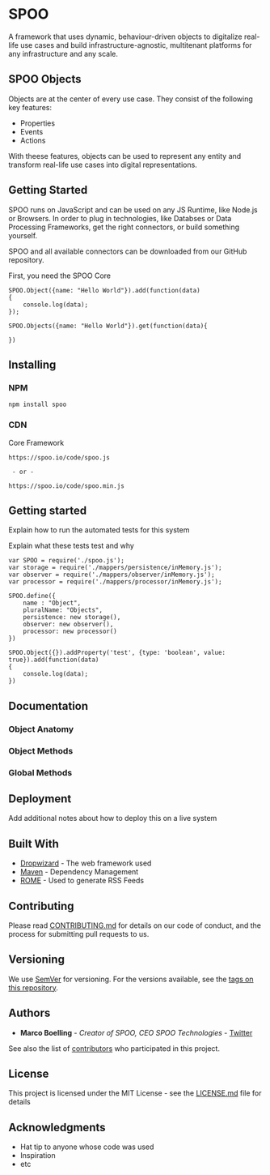 # SPOO

A framework that uses dynamic, behaviour-driven objects to digitalize real-life use cases and build infrastructure-agnostic, multitenant platforms for any infrastructure and any scale.

## SPOO Objects

Objects are at the center of every use case. They consist of the following key features:

- Properties
- Events
- Actions

With theese features, objects can be used to represent any entity and transform real-life use cases into digital representations.


## Getting Started

SPOO runs on JavaScript and can be used on any JS Runtime, like Node.js or Browsers. In order to plug in technologies, like Databses or Data Processing Frameworks, get the right connectors, or build something yourself.

SPOO and all available connectors can be downloaded from our GitHub repository.


First, you need the SPOO Core

```
SPOO.Object({name: "Hello World"}).add(function(data)
{
	console.log(data);
});

SPOO.Objects({name: "Hello World"}).get(function(data){
	
})
```

## Installing


### NPM


```
npm install spoo
```


### CDN

Core Framework

```
https://spoo.io/code/spoo.js

 - or -
 
https://spoo.io/code/spoo.min.js

```



## Getting started

Explain how to run the automated tests for this system

Explain what these tests test and why


```
var SPOO = require('./spoo.js');
var storage = require('./mappers/persistence/inMemory.js');
var observer = require('./mappers/observer/inMemory.js');
var processor = require('./mappers/processor/inMemory.js');

SPOO.define({
	name : "Object",
	pluralName: "Objects",
	persistence: new storage(),
	observer: new observer(),
	processor: new processor()
})

SPOO.Object({}).addProperty('test', {type: 'boolean', value: true}).add(function(data)
{
	console.log(data);
})
```

## Documentation

### Object Anatomy

### Object Methods

### Global Methods


## Deployment

Add additional notes about how to deploy this on a live system

## Built With

* [Dropwizard](http://www.dropwizard.io/1.0.2/docs/) - The web framework used
* [Maven](https://maven.apache.org/) - Dependency Management
* [ROME](https://rometools.github.io/rome/) - Used to generate RSS Feeds

## Contributing

Please read [CONTRIBUTING.md](https://gist.github.com/PurpleBooth/b24679402957c63ec426) for details on our code of conduct, and the process for submitting pull requests to us.

## Versioning

We use [SemVer](http://semver.org/) for versioning. For the versions available, see the [tags on this repository](https://github.com/your/project/tags). 

## Authors

* **Marco Boelling** - *Creator of SPOO, CEO SPOO Technologies* - [Twitter](https://twitter.com/marcoboelling)

See also the list of [contributors](https://github.com/your/project/contributors) who participated in this project.

## License

This project is licensed under the MIT License - see the [LICENSE.md](LICENSE.md) file for details

## Acknowledgments

* Hat tip to anyone whose code was used
* Inspiration
* etc

